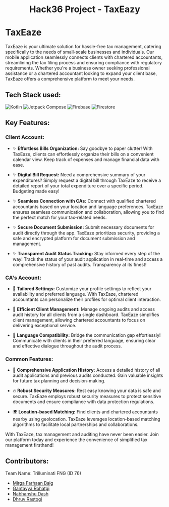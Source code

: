 <h1 align="center">Hack36 Project - TaxEazy </h1>

# TaxEaze 

TaxEaze is your ultimate solution for hassle-free tax management, catering specifically to the needs of small-scale businesses and individuals. Our mobile application seamlessly connects clients with chartered accountants, streamlining the tax filing process and ensuring compliance with regulatory requirements. Whether you're a business owner seeking professional assistance or a chartered accountant looking to expand your client base, TaxEaze offers a comprehensive platform to meet your needs.


## Tech Stack used:
   <img src="https://img.shields.io/badge/Kotlin-007396?style=for-the-badge&logo=kotlin&logoColor=white" alt="Kotlin"> <img src="https://img.shields.io/badge/Jetpack_Compose-6200EE?style=for-the-badge&logo=android&logoColor=white" alt="Jetpack Compose"> <img src="https://img.shields.io/badge/Firebase-FFCA28?style=for-the-badge&logo=firebase&logoColor=black" alt="Firebase"> <img src="https://img.shields.io/badge/Firestore-FF9800?style=for-the-badge&logo=firebase&logoColor=white" alt="Firestore">

## Key Features:

### Client Account:

- ✨ **Effortless Bills Organization:** Say goodbye to paper clutter! With TaxEaze, clients can effortlessly organize their bills on a convenient calendar view. Keep track of expenses and manage financial data with ease.

- ✨ **Digital Bill Request:** Need a comprehensive summary of your expenditures? Simply request a digital bill through TaxEaze to receive a detailed report of your total expenditure over a specific period. Budgeting made easy!

- ✨ **Seamless Connection with CAs:** Connect with qualified chartered accountants based on your location and language preferences. TaxEaze ensures seamless communication and collaboration, allowing you to find the perfect match for your tax-related needs.

- ✨ **Secure Document Submission:** Submit necessary documents for audit directly through the app. TaxEaze prioritizes security, providing a safe and encrypted platform for document submission and management.

- ✨ **Transparent Audit Status Tracking:** Stay informed every step of the way! Track the status of your audit application in real-time and access a comprehensive history of past audits. Transparency at its finest!

### CA's Account:

- 🌟 **Tailored Settings:** Customize your profile settings to reflect your availability and preferred language. With TaxEaze, chartered accountants can personalize their profiles for optimal client interaction.

- 🌟 **Efficient Client Management:** Manage ongoing audits and access audit history for all clients from a single dashboard. TaxEaze simplifies client management, allowing chartered accountants to focus on delivering exceptional service.

- 🌟 **Language Compatibility:** Bridge the communication gap effortlessly! Communicate with clients in their preferred language, ensuring clear and effective dialogue throughout the audit process.

### Common Features:

- 💬 **Comprehensive Application History:** Access a detailed history of all audit applications and previous audits conducted. Gain valuable insights for future tax planning and decision-making.

- 🔥 **Robust Security Measures:** Rest easy knowing your data is safe and secure. TaxEaze employs robust security measures to protect sensitive documents and ensure compliance with data protection regulations.

- 🌍 **Location-based Matching:** Find clients and chartered accountants nearby using geolocation. TaxEaze leverages location-based matching algorithms to facilitate local partnerships and collaborations.

With TaxEaze, tax management and auditing have never been easier. Join our platform today and experience the convenience of simplified tax management firsthand!


## Contributors:
Team Name: Trilluminati FNG (ID 76)

* [Mirga Farhaan Baig](https://github.com/fourhaan)
* [Gantavya Rohatgi](https://github.com/gantavyarohatgi)
* [Nabhanshu Dash](https://github.com/NabhanshuDash)
* [Dhruv Rastogi](https://github.com/DHRUVRastogi-123)

